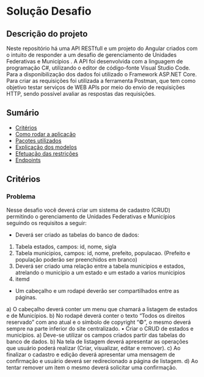 # Solução Desafio

## Descrição do projeto

Neste repositório há uma API RESTfull e um projeto do Angular criados com o intuito de responder a um desafio de gerenciamento de Unidades Federativas e Municípios . A API foi desenvolvida com a linguagem de programação C#, utilizando o editor de código-fonte Visual Studio Code. Para a disponibilização dos dados foi utilizado o Framework ASP.NET Core. Para criar as requisições foi utilizada a ferramenta Postman, que tem como objetivo testar serviços de WEB APIs por meio do envio de requisições HTTP, sendo possível avaliar as respostas das requisições.

## Sumário

* [Critérios](#criterios)
* [Como rodar a aplicação](#rodar-aplicacao)
* [Pacotes utilizados](#pacotes-utilizados)
* [Explicação dos modelos](#modelos)
* [Efetuação das restrições](#restricoes)
* [Endpoints](#endpoints)

## Critérios

### Problema

Nesse desafio você deverá criar um sistema de cadastro (CRUD) permitindo o gerenciamento 
de Unidades Federativas e Municípios seguindo os requisitos a seguir:
<ul><li>Deverá ser criado as tabelas do banco de dados:</li></ul>

<ol><li>Tabela estados, campos: id, nome, sigla</li><li>Tabela municipios, campos: id, nome, prefeito, populacao. (Prefeito e 
população poderão ser preenchidos em branco)</li><li>Deverá ser criado uma relação entre a tabela municipios e estados, atrelando 
o municipio a um estado e um estado a varios municipios</li><li>itemd</li></ol>

<ul><li>Um cabeçalho e um rodapé deverão ser compartilhados entre as páginas.</li></ul>
a) O cabeçalho deverá conter um menu que chamará a listagem de estados e de 
Municípios.
b) No rodapé deverá conter o texto “Todos os direitos reservado” com ano atual 
e o símbolo de copyright “©”, o mesmo deverá sempre na parte inferior do 
site centralizado. 
• Criar o CRUD de estados e municípios.
a) Deve-se utilizar os campos criados partir das tabelas do banco de dados.
b) Na tela de listagem deverá apresentar as operações que usuário poderá 
realizar (Criar, visualizar, editar e remover).
c) Ao finalizar o cadastro e edição deverá apresentar uma mensagem de 
confirmação e usuário deverá ser redirecionado a página de listagem.
d) Ao tentar remover um item o mesmo deverá solicitar uma confirmação.
